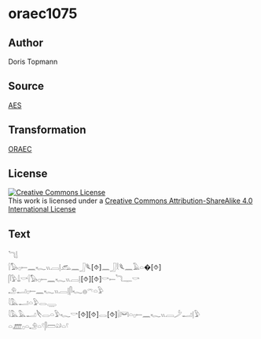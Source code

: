 # oraec1075

## Author

Doris Topmann

## Source

[AES](https://github.com/simondschweitzer/aes)

## Transformation

[ORAEC](https://oraec.github.io/)

## License

<a rel="license" href="http://creativecommons.org/licenses/by-sa/4.0/"><img alt="Creative Commons License" style="border-width:0" src="https://i.creativecommons.org/l/by-sa/4.0/88x31.png" /></a><br />This work is licensed under a <a rel="license" href="http://creativecommons.org/licenses/by-sa/4.0/">Creative Commons Attribution-ShareAlike 4.0 International License</a>

## Text

𓆓𓌃<br>
𓍛𓅃𓊪𓍿𓈖𓆑𓏭𓐙𓊤𓃹𓈖𓃀𓆰[⯑]𓈖𓃀𓎛𓆰𓈖𓄿𓏏�[⯑]<br>
𓋴𓅱𓍑𓎡𓍛𓅃𓊪𓍿𓈖𓆑𓏭𓐙𓊤[⯑][⯑]𓎡𓍿𓆓𓊃𓎡<br>
𓄂𓂝𓊪𓍿𓈖𓆑𓏭𓐙𓊤𓋴𓆑𓐍𓍼𓏏𓅱<br>
𓇋𓅓𓂝𓏏𓅱𓂋𓇾<br>
𓇋𓅓𓅓𓂝𓌸𓂋𓏏𓅱𓆑𓎡[⯑][⯑]𓂋[⯑]𓍛𓋞𓏏𓊪𓍿𓈖𓆑𓏭𓐙𓌳𓂝𓊤𓅱<br>
𓏏𓊏𓊪𓏏𓄂𓏏𓍢𓋴𓏠𓄖𓏏𓍢<br>
